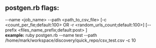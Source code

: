 postgen.rb flags:
--------------
--name \<job_name\> --path \<path_to_csv_file\> [-c \<count_per_fie;default:100\> OR -r \<random_urls_count;default:100\>] [--prefix \<files_name_prefix;default:post\> ]
<br>
**example:** ruby postgen.rb --name test --path /home/mark/workspace/discovery/quick_repo/csv_test.csv -c 10

